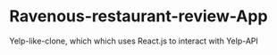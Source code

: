 # Ravenous-restaurant-review-App
Yelp-like-clone, which which uses React.js to interact with Yelp-API

